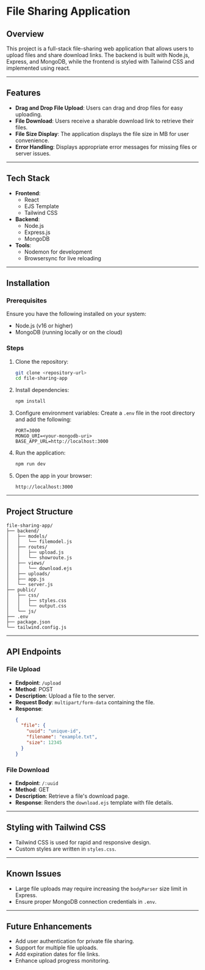 # File Sharing Application

## Overview

This project is a full-stack file-sharing web application that allows users to upload files and share download links. The backend is built with Node.js, Express, and MongoDB, while the frontend is styled with Tailwind CSS and implemented using react.

---

## Features

- **Drag and Drop File Upload**: Users can drag and drop files for easy uploading.
- **File Download**: Users receive a sharable download link to retrieve their files.
- **File Size Display**: The application displays the file size in MB for user convenience.
- **Error Handling**: Displays appropriate error messages for missing files or server issues.

---

## Tech Stack

- **Frontend**:
  - React
  - EJS Template
  - Tailwind CSS
- **Backend**:
  - Node.js
  - Express.js
  - MongoDB
- **Tools**:
  - Nodemon for development
  - Browsersync for live reloading

---

## Installation

### Prerequisites

Ensure you have the following installed on your system:

- Node.js (v16 or higher)
- MongoDB (running locally or on the cloud)

### Steps

1. Clone the repository:

   ```bash
   git clone <repository-url>
   cd file-sharing-app
   ```

2. Install dependencies:

   ```bash
   npm install
   ```

3. Configure environment variables:
   Create a `.env` file in the root directory and add the following:

   ```env
   PORT=3000
   MONGO_URI=<your-mongodb-uri>
   BASE_APP_URL=http://localhost:3000
   ```

4. Run the application:

   ```bash
   npm run dev
   ```

5. Open the app in your browser:

   ```
   http://localhost:3000
   ```

---

## Project Structure

```
file-sharing-app/
├── backend/
│   ├── models/
│   │   └── filemodel.js
│   ├── routes/
│   │   ├── upload.js
│   │   └── showroute.js
│   ├── views/
│   │   └── download.ejs
│   ├── uploads/
│   ├── app.js
│   └── server.js
├── public/
│   ├── css/
│   │   ├── styles.css
│   │   └── output.css
│   └── js/
├── .env
├── package.json
└── tailwind.config.js
```

---

## API Endpoints

### File Upload

- **Endpoint**: `/upload`
- **Method**: POST
- **Description**: Upload a file to the server.
- **Request Body**: `multipart/form-data` containing the file.
- **Response**:
  ```json
  {
    "file": {
      "uuid": "unique-id",
      "filename": "example.txt",
      "size": 12345
    }
  }
  ```

### File Download

- **Endpoint**: `/:uuid`
- **Method**: GET
- **Description**: Retrieve a file's download page.
- **Response**: Renders the `download.ejs` template with file details.

---

## Styling with Tailwind CSS

- Tailwind CSS is used for rapid and responsive design.
- Custom styles are written in `styles.css`.

---

## Known Issues

- Large file uploads may require increasing the `bodyParser` size limit in Express.
- Ensure proper MongoDB connection credentials in `.env`.

---

## Future Enhancements

- Add user authentication for private file sharing.
- Support for multiple file uploads.
- Add expiration dates for file links.
- Enhance upload progress monitoring.


